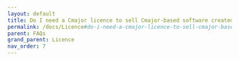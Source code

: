 ```yaml
---
layout: default
title: Do I need a Cmajor licence to sell Cmajor-based software created by another entity?
permalink: /docs/Licence#do-i-need-a-cmajor-licence-to-sell-cmajor-based-software-created-by-another-entity
parent: FAQs
grand_parent: Licence
nav_order: 7
---
```

